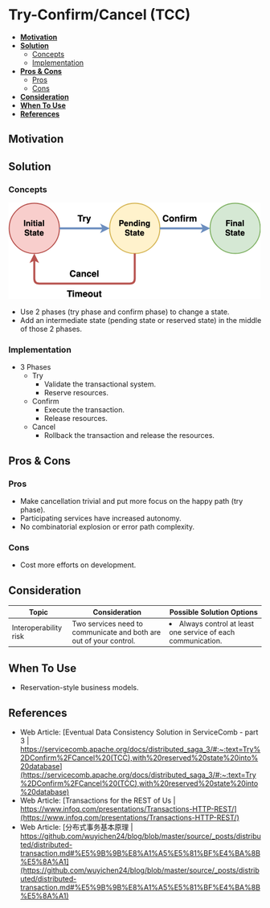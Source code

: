 # Try-Confirm/Cancel (TCC)

- [**Motivation**](#motivation)
- [**Solution**](#solution)
   - [Concepts](#concepts)
   - [Implementation](#implementation)
- [**Pros & Cons**](#pros--cons)
   - [Pros](#pros)
   - [Cons](#cons)
- [**Consideration**](#consideration)
- [**When To Use**](#when-to-use)
- [**References**](#references)

## Motivation

## Solution
### Concepts
![](../../diagrams/png/try_confirm_cancel_small.png)
- Use 2 phases (try phase and confirm phase) to change a state.
- Add an intermediate state (pending state or reserved state) in the middle of those 2 phases.

### Implementation
- 3 Phases
   - Try
      - Validate the transactional system.
      - Reserve resources.
   - Confirm
      - Execute the transaction.
      - Release resources.
   - Cancel
      - Rollback the transaction and release the resources.

## Pros & Cons
### Pros
- Make cancellation trivial and put more focus on the happy path (try phase).
- Participating services have increased autonomy.
- No combinatorial explosion or error path complexity.

### Cons
- Cost more efforts on development.

## Consideration
| Topic | Consideration | Possible Solution Options |
|----|-----|-----|
| Interoperability risk | Two services need to communicate and both are out of your control. | <li>Always control at least one service of each communication. |

## When To Use
- Reservation-style business models.

## References
- Web Article: [Eventual Data Consistency Solution in ServiceComb - part 3 | https://servicecomb.apache.org/docs/distributed_saga_3/#:~:text=Try%2DConfirm%2FCancel%20(TCC),with%20reserved%20state%20into%20database](https://servicecomb.apache.org/docs/distributed_saga_3/#:~:text=Try%2DConfirm%2FCancel%20(TCC),with%20reserved%20state%20into%20database)
- Web Article: [Transactions for the REST of Us | https://www.infoq.com/presentations/Transactions-HTTP-REST/](https://www.infoq.com/presentations/Transactions-HTTP-REST/)
- Web Article: [分布式事务基本原理 | https://github.com/wuyichen24/blog/blob/master/source/_posts/distributed/distributed-transaction.md#%E5%9B%9B%E8%A1%A5%E5%81%BF%E4%BA%8B%E5%8A%A1](https://github.com/wuyichen24/blog/blob/master/source/_posts/distributed/distributed-transaction.md#%E5%9B%9B%E8%A1%A5%E5%81%BF%E4%BA%8B%E5%8A%A1)
